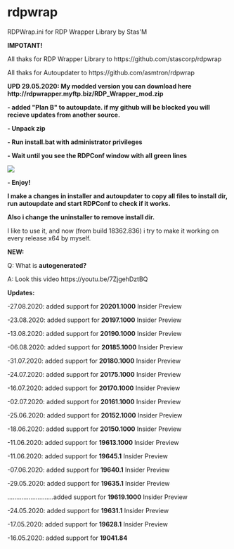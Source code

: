 # rdpwrap
RDPWrap.ini for RDP Wrapper Library by Stas'M
<p><b>IMPOTANT!</b>
<p>All thaks for RDP Wrapper Library to https://github.com/stascorp/rdpwrap
<p>All thaks for Autoupdater to https://github.com/asmtron/rdpwrap
<p> <b>UPD 29.05.2020: My modded version you can download here http://rdpwrapper.myftp.biz/RDP_Wrapper_mod.zip
<p>- added "Plan B" to autoupdate. if my github will be blocked you will recieve updates from another source.
<p>- Unpack zip
<p>- Run install.bat with administrator privileges
<p>- Wait until you see the RDPConf window with all green lines
<p> <img src=https://b.radikal.ru/b28/2005/47/505a630a9521.png>
<p>- Enjoy!
<p>I make a changes in installer and autoupdater to  copy all files to install dir, run autoupdate and start RDPConf to check if it works.
<p>Also i change the uninstaller to remove install dir.</b>
<p>
<p>I like to use it, and now (from build 18362.836) i try to make it working on every release x64 by myself.
<p><b>NEW:</b> 
<p>Q: What is <b>autogenerated?</b>
<p>A: Look this video https://youtu.be/7ZjgehDztBQ</b>
<p>
<p><b>Updates:</b> 
<p>-27.08.2020: added support for <b>20201.1000</b> Insider Preview
<p>-23.08.2020: added support for <b>20197.1000</b> Insider Preview
<p>-13.08.2020: added support for <b>20190.1000</b> Insider Preview
<p>-06.08.2020: added support for <b>20185.1000</b> Insider Preview
<p>-31.07.2020: added support for <b>20180.1000</b> Insider Preview
<p>-24.07.2020: added support for <b>20175.1000</b> Insider Preview
<p>-16.07.2020: added support for <b>20170.1000</b> Insider Preview
<p>-02.07.2020: added support for <b>20161.1000</b> Insider Preview
<p>-25.06.2020: added support for <b>20152.1000</b> Insider Preview
<p>-18.06.2020: added support for <b>20150.1000</b> Insider Preview
<p>-11.06.2020: added support for <b>19613.1000</b> Insider Preview
<p>-11.06.2020: added support for <b>19645.1</b> Insider Preview
<p>-07.06.2020: added support for <b>19640.1</b> Insider Preview
<p>-29.05.2020: added support for <b>19635.1</b> Insider Preview
<p>..........................added support for <b>19619.1000</b> Insider Preview
<p>-24.05.2020: added support for <b>19631.1</b> Insider Preview
<p>-17.05.2020: added support for <b>19628.1</b> Insider Preview
<p>-16.05.2020: added support for <b>19041.84</b>
